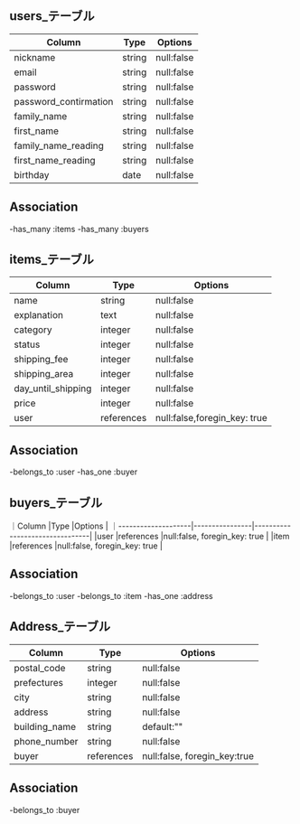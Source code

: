 ## users_テーブル

|Column               |Type       |  Options        |
|---------------------|-----------|-----------------|
|nickname             |string     | null:false      |
|email                |string     | null:false      |
|password             |string     | null:false      |
|password_contirmation|string     | null:false      |
|family_name          |string     | null:false      |
|first_name           |string     | null:false      |
|family_name_reading  |string     | null:false      |
|first_name_reading   |string     | null:false      |
|birthday             |date       | null:false      |

## Association 

-has_many :items
-has_many :buyers

## items_テーブル

|Column               |Type           | Options                      |
|---------------------|---------------|------------------------------|
|name                 |string         | null:false                   |
|explanation          |text           | null:false                   |
|category             |integer        | null:false                   |
|status               |integer        | null:false                   |
|shipping_fee         |integer        | null:false                   |
|shipping_area        |integer        | null:false                   |
|day_until_shipping   |integer        | null:false                   |
|price                |integer        | null:false                   |
|user                 |references     | null:false,foregin_key: true |

## Association

-belongs_to :user
-has_one :buyer


## buyers_テーブル
｜Column              |Type            |Options                         |
｜--------------------|----------------|--------------------------------|
|user                 |references      |null:false, foregin_key: true   |
|item                 |references      |null:false, foregin_key: true   |

## Association

-belongs_to :user
-belongs_to :item
-has_one :address

## Address_テーブル
|Column        | Type              |Options                      |
|--------------|-------------------|-----------------------------|
|postal_code   | string            | null:false                  |
|prefectures   | integer           | null:false                  | 
|city          | string            | null:false                  |
|address       | string            | null:false                  |
|building_name | string            | default:""                  |
|phone_number  | string            | null:false                  |
|buyer         |references         | null:false, foregin_key:true|


## Association

-belongs_to :buyer

